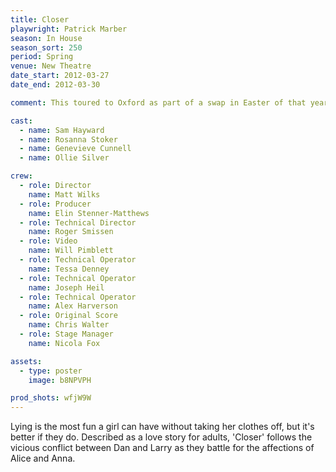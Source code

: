 ```yaml
---
title: Closer
playwright: Patrick Marber
season: In House
season_sort: 250
period: Spring
venue: New Theatre
date_start: 2012-03-27
date_end: 2012-03-30

comment: This toured to Oxford as part of a swap in Easter of that year. I also have a physical copy of the programme somewhere --- WJDP

cast:
  - name: Sam Hayward
  - name: Rosanna Stoker
  - name: Genevieve Cunnell
  - name: Ollie Silver

crew:
  - role: Director
    name: Matt Wilks
  - role: Producer
    name: Elin Stenner-Matthews
  - role: Technical Director
    name: Roger Smissen
  - role: Video
    name: Will Pimblett
  - role: Technical Operator
    name: Tessa Denney
  - role: Technical Operator
    name: Joseph Heil
  - role: Technical Operator
    name: Alex Harverson
  - role: Original Score
    name: Chris Walter
  - role: Stage Manager
    name: Nicola Fox

assets:
  - type: poster
    image: b8NPVPH

prod_shots: wfjW9W
---
```


Lying is the most fun a girl can have without taking her clothes off, but it's better if they do. Described as a love story for adults, 'Closer' follows the vicious conflict between Dan and Larry as they battle for the affections of Alice and Anna.
